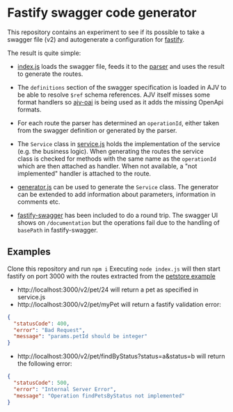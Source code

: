 # Fastify swagger code generator

This repository contains an experiment to see if its possible to take a swagger file (v2) and autogenerate a configuration for [fastify](https://www.fastify.io).

The result is quite simple:

* [index.js](index.js) loads the swagger file, feeds it to the [parser](parserv2.js) and uses the result to generate the routes.

* The `definitions` section of the swagger specification is loaded in AJV to be able to resolve `$ref` schema references. AJV itself misses some format handlers so [ajv-oai](https://www.npmjs.com/package/ajv-oai) is being used as it adds the missing OpenApi formats.

* For each route the parser has determined an `operationId`, either taken from the swagger definition or generated by the parser.

* The `Service` class in [service.js](service.js) holds the implementation of the service (e.g. the business logic). When generating the routes the service class is checked for methods with the same name as the `operationId` which are then attached as handler. When not available, a "not implemented" handler is attached to the route.

* [generator.js](generator.js) can be used to generate the `Service` class. The generator can be extended to add information about parameters, information in comments etc.

* [fastify-swagger](https://github.com/fastify/fastify-swagger) has been included to do a round trip. The swagger UI shows on `/documentation` but the operations fail due to the handling of `basePath` in fastify-swagger.

## Examples

Clone this repository and run `npm i`
Executing `node index.js` will then start fastify on port 3000 with the routes extracted from the [petstore example](examples/petstore-swagger.v2.json)

* http://localhost:3000/v2/pet/24 will return a pet as specified in service.js
* http://localhost:3000/v2/pet/myPet will return a fastify validation error:

```json
{
  "statusCode": 400,
  "error": "Bad Request",
  "message": "params.petId should be integer"
}
```

* http://localhost:3000/v2/pet/findByStatus?status=a&status=b will return the following error:

```json
{
  "statusCode": 500,
  "error": "Internal Server Error",
  "message": "Operation findPetsByStatus not implemented"
}
```
